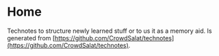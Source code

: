 # Home

Technotes to structure newly learned stuff or to us it as a memory aid. Is generated from [https://github.com/CrowdSalat/technotes](https://github.com/CrowdSalat/technotes).
